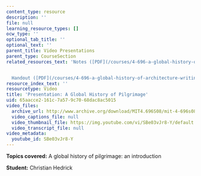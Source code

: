 ```yaml
---
content_type: resource
description: ''
file: null
learning_resource_types: []
ocw_type: ''
optional_tab_title: ''
optional_text: ''
parent_title: Video Presentations
parent_type: CourseSection
related_resources_text: 'Notes ([PDF](/courses/4-696-a-global-history-of-architecture-writing-seminar-spring-2008/resources/mit4_696s08_project05_notes))


  Handout ([PDF](/courses/4-696-a-global-history-of-architecture-writing-seminar-spring-2008/resources/mit4_696s08_project05_handout))'
resource_index_text: ''
resourcetype: Video
title: 'Presentation: A Global History of Pilgrimage'
uid: 65aacce2-161c-7a57-9c70-68dac8ac5015
video_files:
  archive_url: http://www.archive.org/download/MIT4.696S08/mit-4-696s08-christian-hedrick_300k.mp4
  video_captions_file: null
  video_thumbnail_file: https://img.youtube.com/vi/SBe03vJr8-Y/default.jpg
  video_transcript_file: null
video_metadata:
  youtube_id: SBe03vJr8-Y
---
```


**Topics covered:** A global history of pilgrimage: an introduction

**Student:** Christian Hedrick